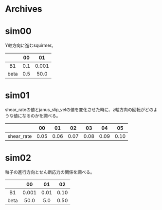 # Archives

# sim00
Y軸方向に進むsquirmer。

|    |00   |01   |
|:-: |:-:  |:-:  |
|B1  |0.1  |0.001|
|beta|0.5  |50.0 |

# sim01
shear_rateの値とjanus_slip_velの値を変化させた時に、z軸方向の回転がどのような値になるのかを調べる。

|          |00  |01  |02  |03  |04  |05  |
|:-:       |:-: |:-: |:-: |:-: |:-: |:-: |
|shear_rate|0.05|0.06|0.07|0.08|0.09|0.10|

# sim02
粒子の進行方向とせん断応力の関係を調べる。

|    |00   |01  |02  |
|:-: |:-:  |:-: |:-: |
|B1  |0.001|0.01|0.10|
|beta|50.0 |5.0 |0.50|